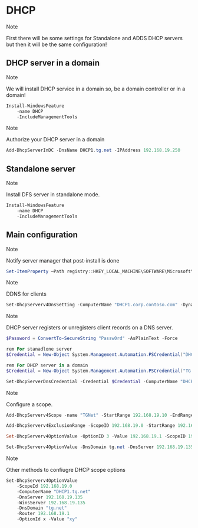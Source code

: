 # DHCP

> [!NOTE]
> First there will be some settings for Standalone and ADDS DHCP servers but then it will be the same configuration!

## DHCP server in a domain

> [!NOTE]
> We will install DHCP service in a domain so, be a domain controller or in a domain!

```powershell
Install-WindowsFeature
    -name DHCP
    -IncludeManagementTools
```

> [!NOTE]
> Authorize your DHCP server in a domain

```powershell
Add-DhcpServerInDC -DnsName DHCP1.tg.net -IPAddress 192.168.19.250
```

## Standalone server

> [!NOTE]
> Install DFS server in standalone mode.

```powershell
Install-WindowsFeature
    -name DHCP
    -IncludeManagementTools
```

## Main configuration

> [!NOTE]
> Notify server manager that post-install is done

```powershell
Set-ItemProperty –Path registry::HKEY_LOCAL_MACHINE\SOFTWARE\Microsoft\ServerManager\Roles\12 –Name ConfigurationState –Value 2
```

> [!NOTE]
> DDNS for clients

```powershell
Set-DhcpServerv4DnsSetting -ComputerName "DHCP1.corp.contoso.com" -DynamicUpdates "Always" -DeleteDnsRRonLeaseExpiry $True\
```

> [!NOTE]
> DHCP server registers or unregisters client records on a DNS server.

```powershell
$Password = ConvertTo-SecureString "Passw0rd" -AsPlainText -Force

rem For stanadlone server
$Credential = New-Object System.Management.Automation.PSCredential("DHCP1\Administrator", $Password)

rem For DHCP server in a domain
$Credential = New-Object System.Management.Automation.PSCredential("TG.NET\Administrator", $Password)

Set-DhcpServerDnsCredential -Credential $Credential -ComputerName "DHCP1.tg.net"
```

> [!NOTE]
> Configure a scope.

```powershell
Add-DhcpServerv4Scope -name "TGNet" -StartRange 192.168.19.10 -EndRange 192.168.19.254 -SubnetMask 255.255.255.0 -State Active

Add-DhcpServerv4ExclusionRange -ScopeID 192.168.19.0 -StartRange 192.168.19.128 -EndRange 192.168.19.254

Set-DhcpServerv4OptionValue -OptionID 3 -Value 192.168.19.1 -ScopeID 192.168.19.0 -ComputerName DHCP1.tg.net

Set-DhcpServerv4OptionValue -DnsDomain tg.net -DnsServer 192.168.19.135
```

> [!NOTE]
> Other methods to confiugre DHCP scope options

```powershell
Set-DhcpServerv4OptionValue
    -ScopeId 192.168.19.0
    -ComputerName "DHCP1.tg.net"
    -DnsServer 192.168.19.135
    -WinsServer 192.168.19.135
    -DnsDomain "tg.net"
    -Router 192.168.19.1
    -OptionId x -Value "xy"
```
